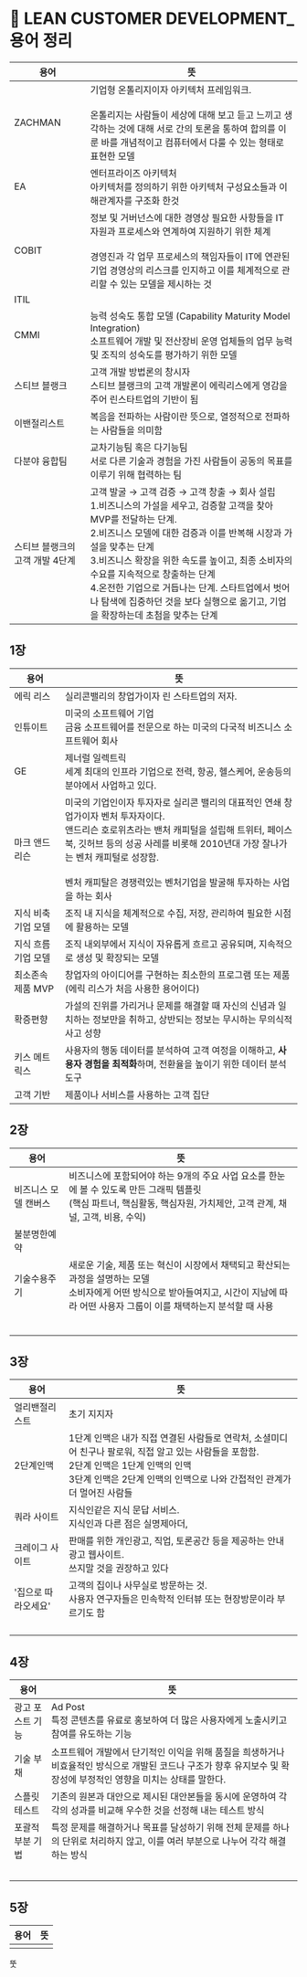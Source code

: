 # 🐳 LEAN CUSTOMER DEVELOPMENT_ 용어 정리

| 용어                            | 뜻                                                           |
| ------------------------------- | ------------------------------------------------------------ |
| ZACHMAN                         | 기업형 온톨리지이자 아키텍처 프레임워크.<br /><br />온톨리지는 사람들이 세상에 대해 보고 듣고 느끼고 생각하는 것에 대해 서로 간의 토론을 통하여 합의를 이룬 바를 개념적이고 컴퓨터에서 다룰 수 있는 형태로 표현한 모델 |
| EA                              | 엔터프라이즈 아키텍처<br />아키텍처를 정의하기 위한 아키텍처 구성요소들과 이해관계자를 구조화 한것 |
| COBIT                           | 정보 및 거버넌스에 대한 경영상 필요한 사항들을 IT 자원과 프로세스와 연계하여 지원하기 위한 체계<br /><br />경영진과 각 업무 프로세스의 책임자들이 IT에 연관된 기업 경영상의 리스크를 인지하고 이를 체계적으로 관리할 수 있는 모델을 제시하는 것 |
| ITIL                            |                                                              |
| CMMI                            | 능력 성숙도 통합 모델 (Capability Maturity Model Integration)<br />소프트웨어 개발 및 전산장비 운영 업체들의 업무 능력 및 조직의 성숙도를 평가하기 위한 모델 |
| 스티브 블랭크                   | 고객 개발 방법론의 창시자<br />스티브 블랭크의 고객 개발론이 에릭리스에게 영감을 주어 린스타트업의 기반이 됨 |
| 이밴절리스트                    | 복음을 전파하는 사람이란 뜻으로, 열정적으로 전파하는 사람들을 의미함 |
| 다분야 융합팀                   | 교차기능팀 혹은 다기능팀<br />서로 다른 기술과 경험을 가진 사람들이 공동의 목표를 이루기 위해 협력하는 팀 |
| 스티브 블랭크의 고객 개발 4단계 | 고객 발굴 → 고객 검증 → 고객 창출 → 회사 설립<br />1.비즈니스의 가설을 세우고, 검증할 고객을 찾아 MVP를 전달하는 단계.<br />2.비즈니스 모델에 대한 검증과 이를 반복해 시장과 가설을 맞추는 단계<br />3.비즈니스 확장을 위한 속도를 높이고, 최종 소비자의 수요를 지속적으로 창출하는 단계<br />4.온전한 기업으로 거듭나는 단계. 스타트업에서 벗어나 탐색에 집중하던 것을 보다 실행으로 옮기고, 기업을 확장하는데 초첨을 맞추는 단계 |



## 1장

| 용어                | 뜻                                                           |
| ------------------- | ------------------------------------------------------------ |
| 에릭 리스           | 실리콘밸리의 창업가이자 린 스타트업의 저자.                  |
| 인튜이트            | 미국의 소프트웨어 기업<br />금융 소프트웨어를 전문으로 하는 미국의 다국적 비즈니스 소프트웨어 회사 |
| GE                  | 제너럴 일렉트릭<br />세계 최대의 인프라 기업으로 전력, 항공, 헬스케어, 운송등의 분야에서 사업하고 있다. |
| 마크 앤드리슨       | 미국의 기업인이자 투자자로 실리콘 밸리의 대표적인 연쇄 창업가이자 벤처 투자자이다.<br />앤드리슨 호로위츠라는 밴처 캐피털을 설립해 트위터, 페이스북, 깃허브 등의 성공 사레를 비롯해 2010년대 가장 잘나가는 벤처 캐피털로 성장함.<br /><br />벤처 캐피탈은 경쟁력있는 벤처기업을 발굴해 투자하는 사업을 하는 회사 |
| 지식 비축 기업 모델 | 조직 내 지식을 체계적으로 수집, 저장, 관리하여 필요한 시점에 활용하는 모델 |
| 지식 흐름 기업 모델 | 조직 내외부에서 지식이 자유롭게 흐르고 공유되며, 지속적으로 생성 및 확장되는 모델 |
| 최소존속제품 MVP    | 창업자의 아이디어를 구현하는 최소한의 프로그램 또는 제품<br />(에릭 리스가 처음 사용한 용어이다) |
| 확증편향            | 가설의 진위를 가리거나 문제를 해결할 때 자신의 신념과 일치하는 정보만을 취하고, 상반되는 정보는 무시하는 무의식적 사고 성향 |
| 키스 메트릭스       | 사용자의 행동 데이터를 분석하여 고객 여정을 이해하고, **사용자 경험을 최적화**하며, 전환율을 높이기 위한 데이터 분석 도구 |
| 고객 기반           | 제품이나 서비스를 사용하는 고객 집단                         |



## 2장

| 용어                 | 뜻                                                           |
| -------------------- | ------------------------------------------------------------ |
| 비즈니스 모델 캔버스 | 비즈니스에 포함되어야 하는 9개의 주요 사업 요소를 한눈에 볼 수 있도록 만든 그래픽 템플릿<br />(핵심 파트너, 핵심활동, 핵심자원, 가치제안, 고객 관계, 채널, 고객, 비용, 수익) |
| 불분명한예약         |                                                              |
| 기술수용주기         | 새로운 기술, 제품 또는 혁신이 시장에서 채택되고 확산되는 과정을 설명하는 모델<br />소비자에게 어떤 방식으로 받아들여지고, 시간이 지남에 따라 어떤 사용자 그룹이 이를 채택하는지 분석할 때 사용 |
|                      |                                                              |
|                      |                                                              |
|                      |                                                              |
|                      |                                                              |
|                      |                                                              |
|                      |                                                              |



## 3장

| 용어                | 뜻                                                           |
| ------------------- | ------------------------------------------------------------ |
| 얼리밴절리스트      | 초기 지지자                                                  |
| 2단계인맥           | 1단계 인맥은 내가 직접 연결된 사람들로 연락처, 소셜미디어 친구나 팔로워, 직접 알고 있는 사람들을 포함함.<br />2단계 인맥은 1단계 인맥의 인맥<br />3단계 인맥은 2단계 인맥의 인맥으로 나와 간접적인 관계가 더 멀어진 사람들 |
| 쿼라 사이트         | 지식인같은 지식 문답 서비스.<br />지식인과 다른 점은 실명제아더, |
| 크레이그 사이트     | 판매를 위한 개인광고, 직업, 토론공간 등을 제공하는 안내 광고 웹사이트.<br />쓰지말 것을 권장하고 있다 |
| '집으로 따라오세요' | 고객의 집이나 사무실로 방문하는 것. <br />사용자 연구자들은 민속학적 인터뷰 또는 현장방문이라 부르기도 함 |
|                     |                                                              |
|                     |                                                              |
|                     |                                                              |
|                     |                                                              |



## 4장

| 용어             | 뜻                                                           |
| ---------------- | ------------------------------------------------------------ |
| 광고 포스트 기능 | Ad Post<br />특정 콘텐츠를 유료로 홍보하여 더 많은 사용자에게 노출시키고 참여를 유도하는 기능 |
| 기술 부채        | 소프트웨어 개발에서 단기적인 이익을 위해 품질을 희생하거나 비효율적인 방식으로 개발된 코드나 구조가 향후 유지보수 및 확장성에 부정적인 영향을 미치는 상태를 말한다. |
| 스플릿 테스트    | 기존의 원본과 대안으로 제시된 대안본들을 동시에 운영하여 각각의 성과를 비교해 우수한 것을 선정해 내는 테스트 방식 |
| 포괄적 부분 기법 | 특정 문제를 해결하거나 목표를 달성하기 위해 전체 문제를 하나의 단위로 처리하지 않고, 이를 여러 부분으로 나누어 각각 해결하는 방식 |
|                  |                                                              |
|                  |                                                              |
|                  |                                                              |
|                  |                                                              |
|                  |                                                              |



## 5장

| 용어 | 뜻   |
| ---- | ---- |
|      |      |

뚯

